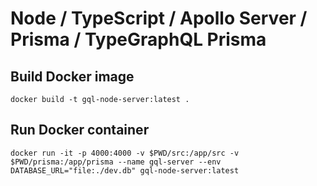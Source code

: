 # Node / TypeScript / Apollo Server / Prisma / TypeGraphQL Prisma

## Build Docker image

```
docker build -t gql-node-server:latest .
```

## Run Docker container

```
docker run -it -p 4000:4000 -v $PWD/src:/app/src -v $PWD/prisma:/app/prisma --name gql-server --env DATABASE_URL="file:./dev.db" gql-node-server:latest
```